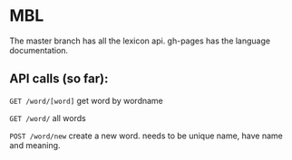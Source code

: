 # MBL

The master branch has all the lexicon api. gh-pages has the language documentation.

## API calls (so far):
``GET /word/[word]``
get word by wordname

``GET /word/``
all words

``POST /word/new``
create a new word. needs to be unique name, have name and meaning.
